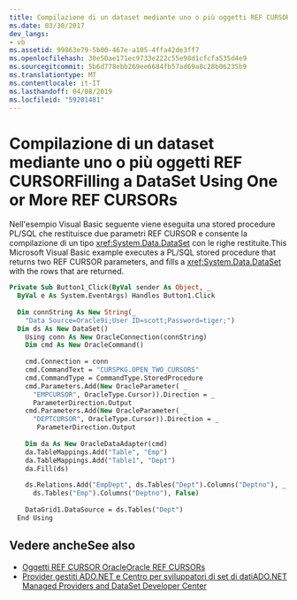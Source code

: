 ```yaml
---
title: Compilazione di un dataset mediante uno o più oggetti REF CURSOR
ms.date: 03/30/2017
dev_langs:
- vb
ms.assetid: 99863e79-5b00-467e-a105-4ffa42de3ff7
ms.openlocfilehash: 30e50ae171ec9733e222c55e98d1cfcfa535d4e9
ms.sourcegitcommit: 5b6d778ebb269ee6684fb57ad69a8c28b06235b9
ms.translationtype: MT
ms.contentlocale: it-IT
ms.lasthandoff: 04/08/2019
ms.locfileid: "59201481"
---
```

# <a name="filling-a-dataset-using-one-or-more-ref-cursors"></a><span data-ttu-id="87f7c-102">Compilazione di un dataset mediante uno o più oggetti REF CURSOR</span><span class="sxs-lookup"><span data-stu-id="87f7c-102">Filling a DataSet Using One or More REF CURSORs</span></span>
<span data-ttu-id="87f7c-103">Nell'esempio Visual Basic seguente viene eseguita una stored procedure PL/SQL che restituisce due parametri REF CURSOR e consente la compilazione di un tipo <xref:System.Data.DataSet> con le righe restituite.</span><span class="sxs-lookup"><span data-stu-id="87f7c-103">This Microsoft Visual Basic example executes a PL/SQL stored procedure that returns two REF CURSOR parameters, and fills a <xref:System.Data.DataSet> with the rows that are returned.</span></span>  
  
```vb  
Private Sub Button1_Click(ByVal sender As Object, _  
  ByVal e As System.EventArgs) Handles Button1.Click  
  
  Dim connString As New String(_  
    "Data Source=Oracle9i;User ID=scott;Password=tiger;")  
  Dim ds As New DataSet()  
    Using conn As New OracleConnection(connString)  
    Dim cmd As New OracleCommand()  
  
    cmd.Connection = conn  
    cmd.CommandText = "CURSPKG.OPEN_TWO_CURSORS"  
    cmd.CommandType = CommandType.StoredProcedure  
    cmd.Parameters.Add(New OracleParameter( _  
      "EMPCURSOR", OracleType.Cursor)).Direction = _  
      ParameterDirection.Output  
    cmd.Parameters.Add(New OracleParameter( _  
      "DEPTCURSOR", OracleType.Cursor)).Direction = _  
       ParameterDirection.Output  
  
    Dim da As New OracleDataAdapter(cmd)  
    da.TableMappings.Add("Table", "Emp")  
    da.TableMappings.Add("Table1", "Dept")  
    da.Fill(ds)  
  
    ds.Relations.Add("EmpDept", ds.Tables("Dept").Columns("Deptno"), _  
      ds.Tables("Emp").Columns("Deptno"), False)  
  
    DataGrid1.DataSource = ds.Tables("Dept")  
  End Using  
```  
  
## <a name="see-also"></a><span data-ttu-id="87f7c-104">Vedere anche</span><span class="sxs-lookup"><span data-stu-id="87f7c-104">See also</span></span>

- [<span data-ttu-id="87f7c-105">Oggetti REF CURSOR Oracle</span><span class="sxs-lookup"><span data-stu-id="87f7c-105">Oracle REF CURSORs</span></span>](../../../../docs/framework/data/adonet/oracle-ref-cursors.md)
- [<span data-ttu-id="87f7c-106">Provider gestiti ADO.NET e Centro per sviluppatori di set di dati</span><span class="sxs-lookup"><span data-stu-id="87f7c-106">ADO.NET Managed Providers and DataSet Developer Center</span></span>](https://go.microsoft.com/fwlink/?LinkId=217917)
